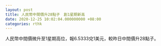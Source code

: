 ```yaml
---
layout: post
title: 人民幣中間價升28點子　創1星期新高
date: 2020-12-25 10:02:04.000000000 +08:00
categories: rthk
---
```


人民幣中間價微升至1星期高位，報6.5333兌1美元，較昨日中間價升28點子。
